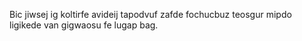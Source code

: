Bic jiwsej ig koltirfe avideij tapodvuf zafde fochucbuz teosgur mipdo ligikede van gigwaosu fe lugap bag.